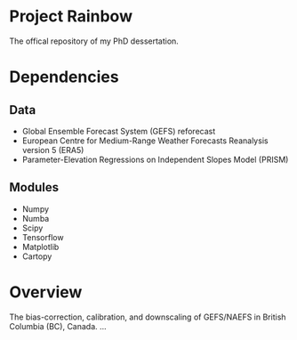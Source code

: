 # Project Rainbow

The offical repository of my PhD dessertation.

# Dependencies

## Data

* Global Ensemble Forecast System (GEFS) reforecast
* European Centre for Medium-Range Weather Forecasts Reanalysis version 5 (ERA5)
* Parameter-Elevation Regressions on Independent Slopes Model (PRISM)

## Modules

* Numpy
* Numba
* Scipy
* Tensorflow
* Matplotlib
* Cartopy

# Overview
The bias-correction, calibration, and downscaling of GEFS/NAEFS in British Columbia (BC), Canada. 
...
